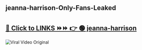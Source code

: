 
 ## jeanna-harrison-Only-Fans-Leaked

# <h2><a href="https://clipsfans.com/jeanna-harrison&ref=git">🔗 Click to LINKS ⏩⏩ 👉 🟢 jeanna-harrison </a></h2>

<a href="https://clipsfans.com/jeanna-harrison&ref=git" rel="nofollow" data-target="animated-image.originalLink"><img src="https://i.ibb.co.com/xMMVF88/686577567.gif" alt="Viral Video Original" style="max-width: 100%; display: inline-block;" data-target="animated-image.originalImage"></a>
